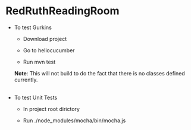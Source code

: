 # RedRuthReadingRoom
* To test Gurkins 

  - Download project
  
  - Go to hellocucumber
  
  - Run mvn test
  
  
  <strong>Note</strong>: This will not build to do the fact that there is no classes defined currently.
  <br></br>
* To test Unit Tests

  - In project root dirictory
  
  - Run ./node_modules/mocha/bin/mocha.js
  
  
